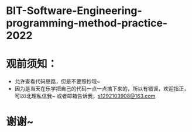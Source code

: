 # BIT-Software-Engineering-programming-method-practice-2022
# 观前须知：
* 允许查看代码思路，但是不要照抄哦~
* 因为是当天在乐学把自己的代码一点一点搞下来的，所以有错误，欢迎指正，可以i北理私信我~ 或者邮箱告诉我，s1292103908@163.com.
# 谢谢~
